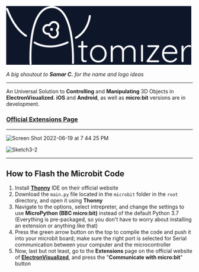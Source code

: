 <img width="500" alt="Logo" src="logo/atomizer_logo.png">

*A big shoutout to* ***Samar C.*** *for the name and logo ideas*

---

An Universal Solution to **Controlling** and **Manipulating** 3D Objects in **ElectronVisualized**. **iOS** and **Android**, as well as **micro:bit** versions are in development.

### [Official Extensions Page](https://electronvisual.org/extensions)

---

<img width="1200" alt="Screen Shot 2022-06-19 at 7 44 25 PM" src="https://user-images.githubusercontent.com/35755386/174504732-ae1be151-6e75-4864-97b8-8b50d13f8e46.png">

![Sketch3-2](https://user-images.githubusercontent.com/35755386/174504735-a99fd2fd-88b4-4d34-b8b2-6c7445035bb5.jpg)

---

## How to Flash the Microbit Code

1. Install [**Thonny**](https://thonny.org) IDE on their official website
2. Download the ```main.py``` file located in the ```microbit``` folder in the ```root``` directory, and open it using **Thonny**
3. Navigate to the options, select intrepreter, and change the settings to use **MicroPython (BBC micro:bit)** instead of the default Python 3.7 (Everything is pre-packaged, so you don't have to worry about installing an extension or anything like that)
4. Press the green arrow button on the top to compile the code and push it into your microbit board; make sure the right port is selected for Serial communication between your computer and the microcontroller
5. Now, last but not least, go to the **Extensions** page on the official website of [**ElectronVisualized**](https://electronvisual.org), and press the "**Communicate with micro:bit**" button
